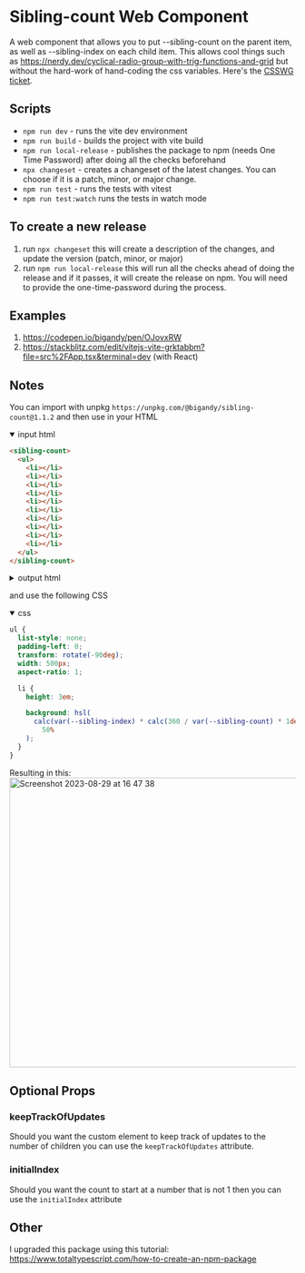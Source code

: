 # Sibling-count Web Component

A web component that allows you to put --sibling-count on the parent item, as well as --sibling-index on each child item. This allows cool things such as https://nerdy.dev/cyclical-radio-group-with-trig-functions-and-grid but without the hard-work of hand-coding the css variables. Here's the [CSSWG ticket](https://github.com/w3c/csswg-drafts/issues/4559).

## Scripts

- `npm run dev` - runs the vite dev environment
- `npm run build` - builds the project with vite build
- `npm run local-release` - publishes the package to npm (needs One Time Password) after doing all the checks beforehand
- `npx changeset` - creates a changeset of the latest changes. You can choose if it is a patch, minor, or major change.
- `npm run test` - runs the tests with vitest
- `npm run test:watch` runs the tests in watch mode

## To create a new release

1. run `npx changeset` this will create a description of the changes, and update the version (patch, minor, or major)
1. run `npm run local-release` this will run all the checks ahead of doing the release and if it passes, it will create the release on npm. You will need to provide the one-time-password during the process.

## Examples

1. https://codepen.io/bigandy/pen/OJovxRW
2. https://stackblitz.com/edit/vitejs-vite-grktabbm?file=src%2FApp.tsx&terminal=dev (with React)

## Notes

You can import with unpkg `https://unpkg.com/@bigandy/sibling-count@1.1.2` and then use in your HTML

<details open>
<summary>input html</summary>

```html
<sibling-count>
  <ul>
    <li></li>
    <li></li>
    <li></li>
    <li></li>
    <li></li>
    <li></li>
    <li></li>
    <li></li>
    <li></li>
    <li></li>
  </ul>
</sibling-count>
```

</details>

<details>
<summary>output html</summary>
which will yield the following HTML when the web-component JS is run:

```html
<ul style="--sibling-count: 10;">
  <li style="--sibling-index: 1;"></li>
  <li style="--sibling-index: 2;"></li>
  <li style="--sibling-index: 3;"></li>
  <li style="--sibling-index: 4;"></li>
  <li style="--sibling-index: 5;"></li>
  <li style="--sibling-index: 6;"></li>
  <li style="--sibling-index: 7;"></li>
  <li style="--sibling-index: 8;"></li>
  <li style="--sibling-index: 9;"></li>
  <li style="--sibling-index: 10;"></li>
</ul>
```

</details>

and use the following CSS

<details open>
<summary>css</summary>

```css
ul {
  list-style: none;
  padding-left: 0;
  transform: rotate(-90deg);
  width: 500px;
  aspect-ratio: 1;

  li {
    height: 3em;

    background: hsl(
      calc(var(--sibling-index) * calc(360 / var(--sibling-count) * 1deg)) 100%
        50%
    );
  }
}
```

</details>

Resulting in this:<br />
<img width="511" alt="Screenshot 2023-08-29 at 16 47 38" src="https://github.com/bigandy/sibling-count/assets/603328/0313dd70-d5c6-4db6-a01a-7892913adc1b">

## Optional Props

### keepTrackOfUpdates

Should you want the custom element to keep track of updates to the number of children you can use the `keepTrackOfUpdates` attribute.

### initialIndex

Should you want the count to start at a number that is not 1 then you can use the `initialIndex` attribute

## Other

I upgraded this package using this tutorial: https://www.totaltypescript.com/how-to-create-an-npm-package
